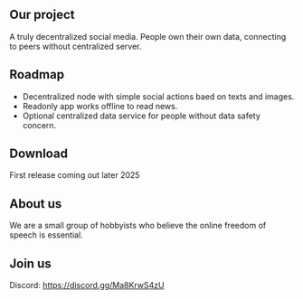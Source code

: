 ## Our project
A truly decentralized social media. People own their own data, connecting to peers without centralized server. 

## Roadmap
- Decentralized node with simple social actions baed on texts and images. 
- Readonly app works offline to read news. 
- Optional centralized data service for people without data safety concern. 

## Download
First release coming out later 2025

## About us
We are a small group of hobbyists who believe the online freedom of speech is essential.

## Join us
Discord: https://discord.gg/Ma8KrwS4zU